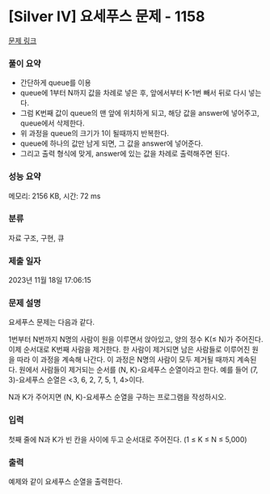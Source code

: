 # [Silver IV] 요세푸스 문제 - 1158 

[문제 링크](https://www.acmicpc.net/problem/1158) 

### 풀이 요약
- 간단하게 queue를 이용
- queue에 1부터 N까지 값을 차례로 넣은 후, 앞에서부터 K-1번 빼서 뒤로 다시 넣는다.
- 그럼 K번째 값이 queue의 맨 앞에 위치하게 되고, 해당 값을 answer에 넣어주고, queue에서 삭제한다.
- 위 과정을 queue의 크기가 1이 될때까지 반복한다.
- queue에 하나의 값만 남게 되면, 그 값을 answer에 넣어준다.
- 그리고 출력 형식에 맞게, answer에 있는 값을 차례로 출력해주면 된다.

### 성능 요약

메모리: 2156 KB, 시간: 72 ms

### 분류

자료 구조, 구현, 큐

### 제출 일자

2023년 11월 18일 17:06:15

### 문제 설명

<p>요세푸스 문제는 다음과 같다.</p>

<p>1번부터 N번까지 N명의 사람이 원을 이루면서 앉아있고, 양의 정수 K(≤ N)가 주어진다. 이제 순서대로 K번째 사람을 제거한다. 한 사람이 제거되면 남은 사람들로 이루어진 원을 따라 이 과정을 계속해 나간다. 이 과정은 N명의 사람이 모두 제거될 때까지 계속된다. 원에서 사람들이 제거되는 순서를 (N, K)-요세푸스 순열이라고 한다. 예를 들어 (7, 3)-요세푸스 순열은 <3, 6, 2, 7, 5, 1, 4>이다.</p>

<p>N과 K가 주어지면 (N, K)-요세푸스 순열을 구하는 프로그램을 작성하시오.</p>

### 입력 

 <p>첫째 줄에 N과 K가 빈 칸을 사이에 두고 순서대로 주어진다. (1 ≤ K ≤ N ≤ 5,000)</p>

### 출력 

 <p>예제와 같이 요세푸스 순열을 출력한다.</p>

